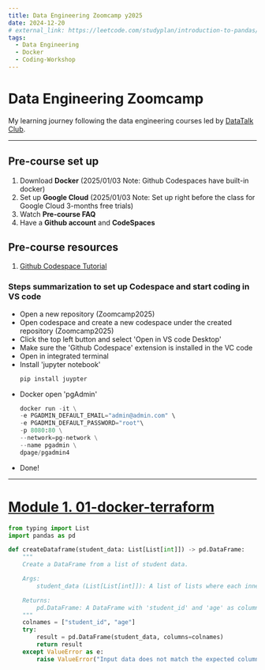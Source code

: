 ```yaml
---
title: Data Engineering Zoomcamp y2025 
date: 2024-12-20
# external_link: https://leetcode.com/studyplan/introduction-to-pandas/
tags:
  - Data Engineering
  - Docker
  - Coding-Workshop
---
```


# Data Engineering Zoomcamp

My learning journey following the data engineering courses led by [DataTalk Club](https://github.com/DataTalksClub/data-engineering-zoomcamp/tree/main).

---

## Pre-course set up

1. Download **Docker** (2025/01/03 Note: Github Codespaces have built-in docker)
2. Set up **Google Cloud** (2025/01/03 Note: Set up right before the class for Google Cloud 3-months free trials)
3. Watch **Pre-course FAQ**
4. Have a **Github account** and **CodeSpaces**

## Pre-course resources

1. [Github Codespace Tutorial](https://www.youtube.com/watch?v=XOSUt8Ih3zA&list=PL3MmuxUbc_hKihpnNQ9qtTmWYy26bPrSb&index=2)
### Steps summarization to set up Codespace and start coding in VS code
- Open a new repository (Zoomcamp2025)
- Open codespace and create a new codespace under the created repository (Zoomcamp2025)
- Click the top left button and select 'Open in VS code Desktop'
- Make sure the 'Github Codespace' extension is installed in the VC code
- Open in integrated terminal
- Install 'jupyter notebook'
  ```python
  pip install juypter
- Docker open 'pgAdmin'
  ```python
  docker run -it \
  -e PGADMIN_DEFAULT_EMAIL="admin@admin.com" \
  -e PGADMIN_DEFAULT_PASSWORD="root"\
  -p 8080:80 \
  --network=pg-network \
  --name pgadmin \
  dpage/pgadmin4
  
- Done!

---

# [Module 1. 01-docker-terraform](https://github.com/DataTalksClub/data-engineering-zoomcamp/tree/main/01-docker-terraform)
```python
from typing import List
import pandas as pd

def createDataframe(student_data: List[List[int]]) -> pd.DataFrame:
    """
    Create a DataFrame from a list of student data.

    Args:
        student_data (List[List[int]]): A list of lists where each inner list contains [student_id, age].

    Returns:
        pd.DataFrame: A DataFrame with 'student_id' and 'age' as columns.
    """
    colnames = ["student_id", "age"]
    try:
        result = pd.DataFrame(student_data, columns=colnames)
        return result
    except ValueError as e:
        raise ValueError("Input data does not match the expected column structure.") from e

